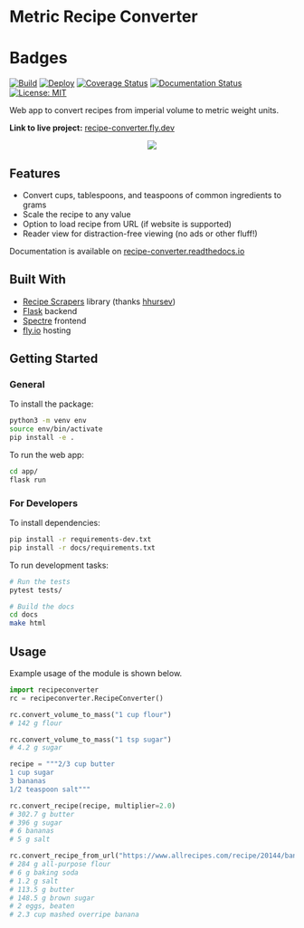 # Metric Recipe Converter
# Badges
[![Build](https://github.com/namtonthat/recipe-converter/actions/workflows/build.yml/badge.svg)](https://github.com/namtonthat/recipe-converter/actions/workflows/build.yml)
[![Deploy](https://github.com/namtonthat/recipe-converter/actions/workflows/deploy.yml/badge.svg)](https://github.com/namtonthat/recipe-converter/actions/workflows/deploy.yml)
[![Coverage Status](https://coveralls.io/repos/github/justinmklam/recipe-converter/badge.svg?branch=master)](https://coveralls.io/github/justinmklam/recipe-converter?branch=master)
[![Documentation Status](https://readthedocs.org/projects/recipe-converter/badge/?version=latest)](https://recipe-converter.readthedocs.io/en/latest/?badge=latest)
[![License: MIT](https://img.shields.io/badge/License-MIT-yellow.svg)](https://opensource.org/licenses/MIT)

Web app to convert recipes from imperial volume to metric weight units.

**Link to live project:** [recipe-converter.fly.dev](https://recipe-converter.fly.dev)

<p align="center">
<img src="docs/imgs/recipe-converter.gif">
</p>

## Features

+ Convert cups, tablespoons, and teaspoons of common ingredients to grams
+ Scale the recipe to any value
+ Option to load recipe from URL (if website is supported)
+ Reader view for distraction-free viewing (no ads or other fluff!)

Documentation is available on [recipe-converter.readthedocs.io](https://recipe-converter.readthedocs.io/en/latest/recipeconverter.html)

## Built With
+ [Recipe Scrapers](https://github.com/hhursev/recipe-scrapers) library (thanks [hhursev](https://github.com/hhursev))
+ [Flask](http://flask.pocoo.org/) backend
+ [Spectre](https://picturepan2.github.io/spectre/) frontend
+ [fly.io](https://www.fly.io/) hosting

## Getting Started

### General

To install the package:

```bash
python3 -m venv env
source env/bin/activate
pip install -e .
```

To run the web app:

```bash
cd app/
flask run
```

### For Developers

To install dependencies:

```bash
pip install -r requirements-dev.txt
pip install -r docs/requirements.txt
```

To run development tasks:

```bash
# Run the tests
pytest tests/

# Build the docs
cd docs
make html
```

## Usage

Example usage of the module is shown below.

```python
import recipeconverter
rc = recipeconverter.RecipeConverter()

rc.convert_volume_to_mass("1 cup flour")
# 142 g flour

rc.convert_volume_to_mass("1 tsp sugar")
# 4.2 g sugar

recipe = """2/3 cup butter
1 cup sugar
3 bananas
1/2 teaspoon salt"""

rc.convert_recipe(recipe, multiplier=2.0)
# 302.7 g butter
# 396 g sugar
# 6 bananas
# 5 g salt

rc.convert_recipe_from_url("https://www.allrecipes.com/recipe/20144/banana-banana-bread/")
# 284 g all-purpose flour
# 6 g baking soda
# 1.2 g salt
# 113.5 g butter
# 148.5 g brown sugar
# 2 eggs, beaten
# 2.3 cup mashed overripe banana
```
